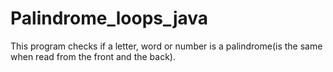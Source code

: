 ﻿# Palindrome_loops_java
This program checks if a letter, word or number is a palindrome(is the same when read from the front and the back).
